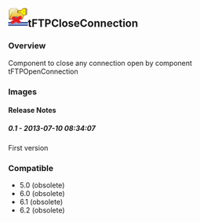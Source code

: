 ## <img src='./logo.jpg' width='40' height='40'>tFTPCloseConnection

### Overview
Component to close any connection open by component tFTPOpenConnection
### Images




#### Release Notes

##### 0.1 - 2013-07-10 08:34:07
First version
### Compatible
 -  5.0 (obsolete)
 -   6.0 (obsolete)
 -   6.1 (obsolete)
 -   6.2 (obsolete)